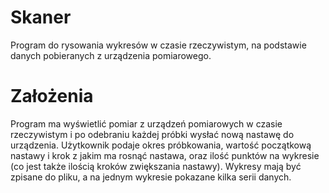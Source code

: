 # Skaner
Program do rysowania wykresów w czasie rzeczywistym, na podstawie danych pobieranych z urządzenia pomiarowego.
# Założenia
Program ma wyświetlić pomiar z urządzeń pomiarowych w czasie rzeczywistym i po odebraniu każdej próbki wysłać nową nastawę do urządzenia.
Użytkownik podaje okres próbkowania, wartość początkową nastawy i krok z jakim ma rosnąć nastawa, oraz ilość punktów na wykresie (co jest także ilością kroków zwiększania nastawy).
Wykresy mają być zpisane do pliku, a na jednym wykresie pokazane kilka serii danych.
